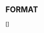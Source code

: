 ## FORMAT
[<Category>] <Title>

## Today Focus (1.5hr left)
[Process] Cursor merge in & Loom
[Testing] Enrolment Refactor - Test manually
[AI] Coach AI - Clickup page review
[Feature] Referrals - remove optional message
[Feature] Referrals - make tickets
[Security] Client side token - non black box
[Testing] Enrolment Refactor - E2E tests


## Next
[Feature] Intercom (messages, history, integrated links, chat relevance)
[Planning] Costing for chatbot conversation
[Documentation] Summarise for Justin - playback for Ron's work, what is it, why important
[Documentation] Tech video loom for tech items

## Backlog
[AI] Check prod deployment from Alvin
[ADE] Update blank tab page chrome work to ADE
[Content Embedding] Understand codebase, deployment and logical flow between things
Find better way to organise workspaces (https://claude.ai/chat/e35b2818-638d-4e69-9fb0-a415e3e58fd8)
[OpenRouter] Set up OpenRouter account for organization
  Create organizational account
  Add relevant users
  Document requirements and use cases
[Cleanup] Delete /ics-nextjs/pages/api/user-record-migrate.ts file and remove MIGRATION_API_KEY environment variable from all .env files (2023 migration tool no longer needed)
[Documentation] Define Solution design doc template and use for Kolb's inside ICS LXP, using existing Figma design
[Testing] E2E test automation MVP with Playwright
[Infrastructure] Upgrade Node to new LTS version (not 18)
[Infrastructure] Improve production visibility with Discord, GCP error logs, and other monitoring tools
[Infrastructure] Consider creating "dev_activities" Slack channel for environment updates (ClickUp, GitLab, deployments, prod alerts) and separate channel for prod issues
[Dev Environment] Plan to add waybar summary of OS situation - monitor storage, memory, CPU usage and apps using excessive resources
[Testing] Get regression testing suite started
[Learning] Reforge tech strategy course - start 2 modules before next Thursday (TOP PRIORITY)
[Dev Environment] Claude code tracking (TOP PRIORITY)
[Process] Define way to do smooth handover between devs
[Infrastructure] Setup auto-resume for dev/test envs via platform.sh CLI (local service or GitLab)
[Infrastructure] Research all Google Cloud monitoring tools and identify which ones we should implement (Cloud Monitoring, Cloud Logging, Error Reporting, Trace, Profiler, etc.)
[Testing] Start a Playwright e2e suite with network call recording (capture request/response data, timing, and duration for each test step) - should integrate with trace logging
[Process] Setup dual repos to allow for PR review
[Infrastructure] Check the gitlab build minutes we use and how they are funded
[Cleanup] Remove repomix stuff - too big for Cursor context (keep for Claude Code only)
[Dev Environment] Get Clickup tickets via API into a script then an MCP server
[Dev Environment] Look at the CC hooks on awesome claude code
[Dev Environment] Setup local OS calendar widget - show next meeting with countdown, highlight active meetings, click to open
[Dev Environment] Get voice to text working on Arch Linux machine
[Dev Environment] Define a CLI tool for myself to manage my OS (display, mouse, bluetooth, screenshots, shortcuts etc)
[Dev Environment] Find ways to log all actions on Linux machine (OS, Chrome, dev tools, terminal commands)
[Dev Environment] Setup OPs tab as a workspace (handle >10 workspaces - super+number shortcut limitation)
[Dev Environment] Document how often gcloud login is needed for NextJS app to access dev Firestore locally
[Research] Review and understand AI global search app - Reference: https://bitbucket.org/icanstudy/ics-pipelines-deployment/src/master/cloudrun_source/
[Process] Write a prompt to summarize Otter.ai standup transcripts for Slack posting
[Process] Do auto summary of Clickup and Gitlab activities at 8am and 5pm into dev team slack channel
[Dev Tools] Create tool to pull dev branch merges, find related tickets, and consolidate into MR summaries for easy change history understanding
[Team] Check with Will to use Gather after getting him able to run NextJS app without Drupal (see Focus item)
[Dev Environment] See if we can use turbopack for our nextJS project to speed up dev
[Bug Fix] Fix healthchecks to 500 when non authed without key
[Bug Fix] Can't log out on payment screen initially
[Security] All secrets in GCP should be stored as a secret env var not normal one
[Security] Check all env and codebase, find the NEXT_ variables that are in build files or the deployed env when they shouldn't be in .env locally
[UX] Finder field is multiline but doesn't expand with text or dragged (so it's just one line always except inside the field itself)
[UX] Check the wrapping of text for pill/badge component
[Security] Check all 3rd party services and their tokens with expiry times
[Security] Check that lower env cannot accept a signup of a non @icanstudy.com email in auth0
[Security] Export Auth0 into repo to make sure we have the latest
[Documentation] Document and understand current redirects throughout app including kickstart vs legacy
[Dev Tools] Create quick way to find user by name and pull Auth0 + Firestore records in one go
[UX] Check if menu is normally expanded when going from diag results "back to dashboard" vs already being on dashboard
[Bug Fix] Look at the 4x bugs in the current sprint
[Bug Fix] Investigate why /api/ghl/update-contact-server returns 500 on local dev during profile page fillout
[UX] Profile page - change phone number field to show "(optional)" in label instead of asterisk with "not mandatory" note
[UX] Profile intro page - DOB field defaults to today making it hard to know why continue button is disabled
[Infrastructure] Drupal DB copy down from prod to lower env x3
[Infrastructure] Integrate Clickup with Gitlab
[Infrastructure] Integrate Slack with ClickUp
[Infrastructure] Integrate GitLab with Slack
[Process] Improve Gitlab MR process with descriptions, ticket links, and standard title formats
[Process] Implement structured ticket format with PRD references
[Process] Better utilize Clickup for documentation and meeting notes
[Process] Research and evaluate Clickup Brain for team productivity
[Documentation] Expand technical documentation
[Process] Consolidate documentation and processes into Clickup
[Team] Improve visibility and communication between developers and Justin's team
[Infrastructure] Make production logs and issues more visible and accessible
[Dev Environment] Check claude code settings for each place (OS, Nexo, ICS app)
[Dev Environment] Get code running locally (Due: Friday, July 18th 2025)
[Dev Environment] Setup prod/preprod/test/dev account (Due: Friday, July 18th 2025)
[Dev Environment] Get e2e running
[Dev Environment] Fix merging up env to be conflict free
[Bug Fix] GCP 500 errors

[Feature] Screenshot window tool
[Feature] Refine list of apps to then connect with MCP
[Planning] Plan SDLC flow - now and ideal
[Planning] MVP - Professionals program
[Infrastructure] Get off Annex Platform.sh
[Infrastructure] Get off Annex gitlab (to github?)
[Infrastructure] Consider a simpler CMS like keystone
[Team] Get ICS taught
[Team] Clickup training
[Team] Get devs into Gather
[Team] Ron to identify MacBook Pro to buy and chat to Justin about it
[Dev Environment] **LOW PRIORITY** Get weather from BOM or similar and display on waybar

## Personal/Arch OS

### Work Items
[Planning] Kolbs idea (TBD Justin)
[Learning] AI learn more with Tan
[Team] AI - show team my workflow to devs, AI progress preso for whole team

### MEDIUM PRIORITY
[Dev Environment] Implement keyboard-first file picker
  - Options: fzf + fd/ripgrep combo
  - Or: broot, nnn with preview, or custom TUI
  - Must support: navigate folders, ripgrep search, preview

[Dev Environment] AGS improvements:
  - Integrate notifications into sidebar (not floating)
  - Fix app launcher: auto-select first item, better styling
  - Add to bar: volume indicator, next calendar event

[Dev Environment] Setup voice to text

### LOW PRIORITY
[Dev Environment] Nexo enhancements:
  - Auto-export Claude.ai chats (check for API/browser automation)
  - Export format: markdown with metadata
  - Local RAG for searching insights (consider ollama + vector DB)
  - Self-documenting static site (mkdocs/hugo)

[Dev Environment] Google profile cleanup
  - Export saved passwords first
  - Remove old form data and saved sites

[Dev Environment] System cleanup
  - Remove unused apps from launcher list
  - Check .desktop files in ~/.local/share/applications/
